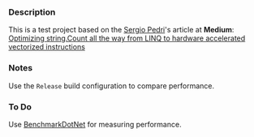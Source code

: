﻿### Description

This is a test project based on the [Sergio Pedri](https://github.com/Sergio0694)'s article at **Medium**: [Optimizing string.Count all the way from LINQ to hardware accelerated vectorized instructions](https://medium.com/@SergioPedri/optimizing-string-count-all-the-way-from-linq-to-hardware-accelerated-vectorized-instructions-186816010ad9)

### Notes

Use the `Release` build configuration to compare performance.

### To Do

Use [BenchmarkDotNet](https://github.com/dotnet/BenchmarkDotNet) for measuring performance.
